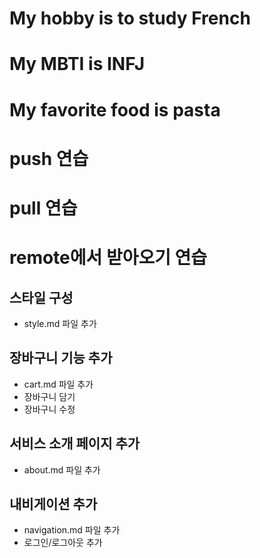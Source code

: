 # My hobby is to study French
# My MBTI is INFJ
# My favorite food is pasta
# push 연습
# pull 연습
# remote에서 받아오기 연습

## 스타일 구성
- style.md 파일 추가

## 장바구니 기능 추가
- cart.md 파일 추가
- 장바구니 담기
- 장바구니 수정

## 서비스 소개 페이지 추가 
- about.md 파일 추가

## 내비게이션 추가
- navigation.md 파일 추가
- 로그인/로그아웃 추가

